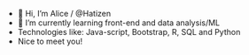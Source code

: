 - 👋 Hi, I’m Alice / @Hatizen
- 🌱 I’m currently learning front-end and data analysis/ML
- Technologies like: Java-script, Bootstrap, R, SQL and Python
- Nice to meet you! 

